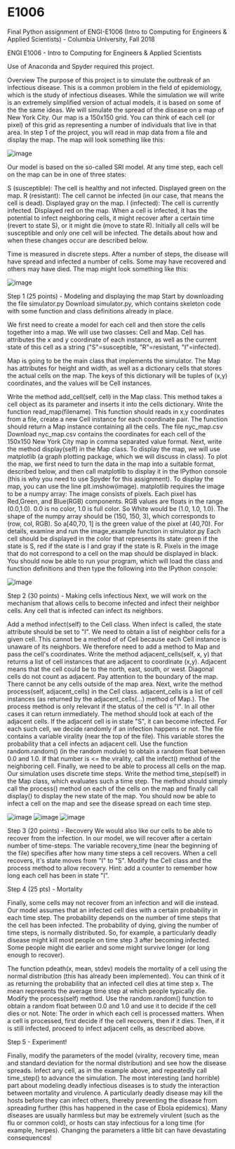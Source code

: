 # E1006
Final Python assignment of ENGI-E1006 (Intro to Computing for Engineers &amp; Applied Scientists) - Columbia University, Fall 2018

ENGI E1006 - Intro to Computing for Engineers & Applied Scientists

Use of Anaconda and Spyder required this project.

Overview
The purpose of this project is to simulate the outbreak of an infectious disease. This is a common problem in the field of epidemiology, which is the study of infectious diseases. While the simulation we will write is an extremely simplified version of actual models, it is based on some of the the same ideas. 
We will simulate the spread of the disease on a map of New York City. Our map is a 150x150 grid. You can think of each cell (or pixel) of this grid as representing a number of individuals that live in that area. In step 1 of the project, you will read in map data from a file and display the map. The map will look something like this: 

![image](https://user-images.githubusercontent.com/109674353/219903715-07087bcd-4455-493c-98ba-d5c05aaaace3.png)

Our model is based on the so-called SRI model. At any time step, each cell on the map can be in one of three states: 

S (susceptible): The cell is healthy and not infected. Displayed green on the map. 
R (resistant): The cell cannot be infected (in our case, that means the cell is dead). Displayed gray on the map. 
I (infected): The cell is currently infected. Displayed red on the map. 
When a cell is infected, it has the potential to infect neighboring cells, it might recover after a certain time (revert to state S), or it might die (move to state R).  Initially all cells will be susceptible and only one cell will be infected. The details about how and when these changes occur are described below. 

Time is measured in discrete steps. After a number of steps, the disease will have spread and infected a number of cells. Some may have recovered and others may have died. The map might look something like this: 

![image](https://user-images.githubusercontent.com/109674353/219903723-e1d1be8a-2777-4bfd-8d80-e9f25dfcb72b.png)

Step 1 (25 points) - Modeling and displaying the map
Start by downloading the file simulator.py Download simulator.py, which contains skeleton code with some function and class definitions already in place. 

We first need to create a model for each cell and then store the cells together into a map. We will use two classes: Cell and Map. Cell has attributes the x and y coordinate of each instance, as well as the current state of this cell as a string ("S"=susceptible, "R"=resistant, "I"=infected).

Map is going to be the main class that implements the simulator. The Map has attributes for height and width, as well as a dictionary cells that stores the actual cells on the map. The keys of this dictionary will be tuples of (x,y) coordinates, and the values will be Cell instances.

Write the method add_cell(self, cell) in the Map class. This method takes a cell object as its parameter and inserts it into the cells dictionary.
Write the function read_map(filename). This function should reads in x,y coordinates from a file, create a new Cell instance for each coordinate pair. The function should return a Map instance containing all the cells. The file nyc_map.csv Download nyc_map.csv contains the coordinates for each cell of the 150x150 New York City map in comma separated value format.
Next, write the method display(self) in the Map class. To display the map, we will use matplotlib (a graph plotting package, which we will discuss in class). To plot the map, we first need to turn the data in the map into a suitable format, described below, and then call matplotlib to display it in the IPython console (this is why you need to use Spyder for this assignment). To display the map, you can use the line plt.imshow(image). matplotlib requires the image to be a numpy array:
The image consists of pixels. Each pixel has Red,Green, and Blue(RGB) components. RGB values are floats in the range (0.0,1.0). 0.0 is no color, 1.0 is full color. So White would be (1.0, 1.0, 1.0).
The shape of the numpy array should be (150, 150, 3), which corresponds to (row, col, RGB). So a[40,70, 1] is the green value of the pixel at (40,70). For details,  examine and run the image_example function in simulator.py
Each cell should be displayed in the color that represents its state: green if the state is S, red if the state is I and gray if the state is R. Pixels in the image that do not correspond to a cell on the map should be displayed in black. 
You should now be able to run your program, which will load the class and function definitions and then type the following into the IPython console: 

![image](https://user-images.githubusercontent.com/109674353/219903802-f275df98-1163-4b49-a093-4d6d1657cef5.png)

Step 2 (30 points) - Making cells infectious
Next, we will work on the mechanism that allows cells to become infected and infect their neighbor cells. Any cell that is infected can infect its neighbors. 

Add a method infect(self) to the Cell class. When infect is called, the state attribute should be set to "I".
We need to obtain a list of neighbor cells for a given cell. This cannot be a method of of Cell because each Cell instance is unaware of its neighbors. We therefore need to add a method to Map and pass the cell's coordinates. Write the method adjacent_cells(self, x, y) that returns a list of cell instances that are adjacent to coordinate (x,y). Adjacent means that the cell could be to the north, east, south, or west. Diagonal cells do not count as adjacent. Pay attention to the boundary of the map. There cannot be any cells outside of the map area. 
Next, write the method process(self, adjacent_cells) in the Cell class. adjacent_cells is a list of cell instances (as returned by the adjacent_cells(...) method of Map.). The process method is only relevant if the status of the cell is "I". In all other cases it can return immediately. The method should look at each of the adjacent cells. If the adjacent cell is in state "S", it can become infected. For each such cell, we decide randomly if an infection happens or not. The file contains a variable virality (near the top of the file). This variable stores the probability that a cell infects an adjacent cell. Use the function random.random() (in the random module) to obtain a random float between 0.0 and 1.0. If that number is <= the virality, call the infect() method of the neighboring cell. 
Finally, we need to be able to process all cells on the map. Our simulation uses discrete time steps. Write the method time_step(self) in the Map class, which evaluates such a time step. The method should simply call the process() method on each of the cells on the map and finally call display() to display the new state of the map.
You should now be able to infect a cell on the map and see the disease spread on each time step. 

![image](https://user-images.githubusercontent.com/109674353/219903813-47351dce-0ddf-41bc-8287-1fe817ab3d74.png)
![image](https://user-images.githubusercontent.com/109674353/219903820-4b87de6f-c4f7-4fc2-82d6-4e509510830f.png)
![image](https://user-images.githubusercontent.com/109674353/219903823-523b294e-6b22-4a07-bd62-7b978f507fbd.png)

Step 3 (20 points) - Recovery
We would also like our cells to be able to recover from the infection. In our model, we will recover after a certain number of time-steps. The variable recovery_time (near the beginning of the file) specifies after how many time steps a cell recovers. When a cell recovers, it's state moves from "I" to "S". Modify the Cell class and the process method to allow recovery. Hint: add a counter to remember how long each cell has been in state "I".

Step 4 (25 pts) - Mortality

Finally, some cells may not recover from an infection and will die instead. Our model assumes that an infected cell dies with a certain probability in each time step. The probability depends on the number of time steps that the cell has been infected. The probability of dying, giving the number of time steps, is normally distributed. So, for example, a particularly deadly disease might kill most people on time step 3 after becoming infected. Some people might die earlier and some might survive longer (or long enough to recover).

The function pdeath(x, mean, stdev) models the mortality of a cell using the normal distribution (this has already been implemented). You can think of it as returning the probability that an infected cell dies at time step x. The mean represents the average time step at which people typically die. Modify the process(self) method. Use the random.random() function to obtain a random float between 0.0 and 1.0 and use it to decide if the cell dies or not. Note: The order in which each cell is processed matters. When a cell is processed, first decide if the cell recovers, then if it dies. Then, if it is still infected, proceed to infect adjacent cells, as described above.

Step 5 - Experiment!

Finally, modify the parameters of the model (virality, recovery time, mean and standard deviation for the normal distribution) and see how the disease spreads. Infect any cell, as in the example above, and repeatedly call time_step() to advance the simulation. The most interesting (and horrible) part about modeling deadly infectious diseases is to study the interaction between mortality and virulence. A particularly deadly disease may kill the hosts before they can infect others, thereby preventing the disease from spreading further (this has happened in the case of Ebola epidemics). Many diseases are usually harmless but may be extremely virulent (such as the flu or common cold), or hosts can stay infectious for a long time (for example, herpes). Changing the parameters a little bit can have devastating consequences!
